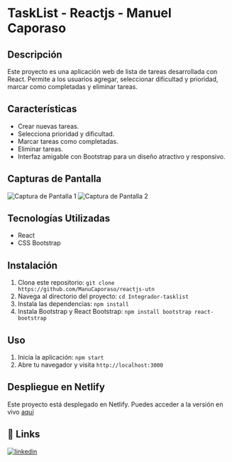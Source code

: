 
# TaskList - Reactjs - Manuel Caporaso



## Descripción
Este proyecto es una aplicación web de lista de tareas desarrollada con React. Permite a los usuarios agregar, seleccionar dificultad y prioridad, marcar como completadas y eliminar tareas.

## Características
- Crear nuevas tareas.
- Selecciona prioridad y dificultad.
- Marcar tareas como completadas.
- Eliminar tareas.
- Interfaz amigable con Bootstrap para un diseño atractivo y responsivo.

## Capturas de Pantalla
![Captura de Pantalla 1](https://drive.google.com/file/d/12QNCbg_sRfqms7NlQBsOtu8DGrzpR_eA/view?usp=sharing)
![Captura de Pantalla 2](https://drive.google.com/file/d/1539n6_iAsyf-epxL9jodFb7IbBbjTlGj/view?usp=sharing)


## Tecnologías Utilizadas
- React
- CSS Bootstrap

## Instalación
1. Clona este repositorio: `git clone https://github.com/ManuCaporaso/reactjs-utn`
2. Navega al directorio del proyecto: `cd Integrador-tasklist`
3. Instala las dependencias: `npm install`
4. Instala Bootstrap y React Bootstrap: `npm install bootstrap react-bootstrap`

## Uso
1. Inicia la aplicación: `npm start`
2. Abre tu navegador y visita `http://localhost:3000`

## Despliegue en Netlify
Este proyecto está desplegado en Netlify. Puedes acceder a la versión en vivo [aquí](https://tasklist-reactapp.netlify.app/)





## 🔗 Links
[![linkedin](https://img.shields.io/badge/linkedin-0A66C2?style=for-the-badge&logo=linkedin&logoColor=white)](https://www.linkedin.com/in/manu-caporaso/)



